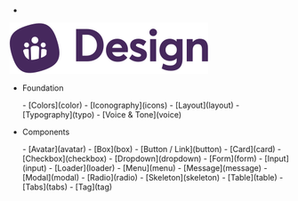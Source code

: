 - <a href="/" class="docsify-logo">
![](media/biings-ds-logo.svg ':no-zoom')
</a>

- <span class="subtitle is-7 has-text-grey-dark has-text-weight-semibold is-uppercase">Foundation</span>
<div class="menu is-small"><ul class="menu-list">
- [Colors](color)
- [Iconography](icons)
- [Layout](layout)
<!-- - [Rules](rules) -->
- [Typography](typo)
- [Voice & Tone](voice)
</ul></div>
  
- <span class="subtitle is-7 has-text-grey-dark has-text-weight-semibold is-uppercase">Components</span>
<div class="menu is-small"><ul class="menu-list">
- [Avatar](avatar)
- [Box](box)
- [Button / Link](button)
- [Card](card)
- [Checkbox](checkbox)
- [Dropdown](dropdown)
<!-- - [Illustration](illustration) -->
- [Form](form)
- [Input](input)
- [Loader](loader)
- [Menu](menu)
- [Message](message)
- [Modal](modal)
- [Radio](radio)
- [Skeleton](skeleton)
- [Table](table)
- [Tabs](tabs)
- [Tag](tag)
</ul></div>